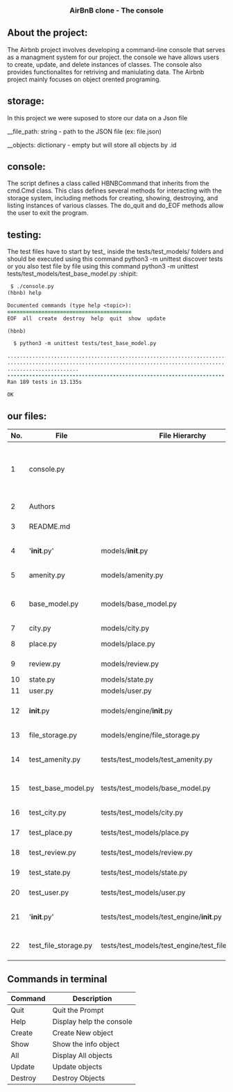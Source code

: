 <h3> <p align="center">
AirBnB clone - The console </p</h3>

  
## About the project:
The Airbnb project involves developing a command-line console that serves as a managment system for our project.
the console we have allows users to create, update, and delete instances of classes. The console also provides functionalites for retriving and maniulating data. The Airbnb project mainly focuses on object orented programing.

## storage: 
In this project we were suposed to store 
our data on a Json file
  <p> __file_path: string - path to the JSON file (ex: file.json)</p>
  __objects: dictionary - empty but will store all objects by <class name>.id
  
## console:
  The script defines a class called HBNBCommand that inherits from the cmd.Cmd class. This class defines several methods for interacting with the storage system, including methods for creating, showing, destroying, and listing instances of various classes. The do_quit and do_EOF methods allow the user to exit the program.

## testing:
The test files have to start by test_ inside the tests/test_models/ folders
  and should be executed using this command python3 -m unittest discover tests or you also test file by file using this command python3 -m unittest tests/test_models/test_base_model.py :shipit:
  
  ```diff 
   $ ./console.py
(hbnb) help

Documented commands (type help <topic>):
========================================
EOF  all  create  destroy  help  quit  show  update

(hbnb)
  ```
  
 ```diff
   $ python3 -m unittest tests/test_base_model.py

...................................................................................
...................................................................................
.......................
----------------------------------------------------------------------
Ran 189 tests in 13.135s

OK
```
  
## our files:

| No. | File               | File Hierarchy                          | Description                                    |
|-----|--------------------|-----------------------------------------|------------------------------------------------|
| 1   | console.py         |                                         | The main console, command interpreter (EOF, all, create, destroy, help, quit, show, update.) |
| 2   | Authors            |                                         | File with the name of Authors                  |                          
| 3   | README.md          |                                         | Readme file proyect                            |
| 4   | '__init__.py'        | models/__init__.py                      | File to mark a directory as a package          |
| 5   | amenity.py         | models/amenity.py                       | The amenity subclass                           |
| 6   | base_model.py      | models/base_model.py                    | Defines all common attributes/methods for other classes |
| 7   | city.py            | models/city.py                           | The city subclass                              |
| 8   | place.py           | models/place.py                          | The place subclass                             |
| 9   | review.py          | models/review.py                         | The review subclass                            |
| 10  | state.py           | models/state.py                          | The state subclass                             |
| 11  | user.py            | models/user.py                           | The user subclass                              |
| 12  | __init__.py        | models/engine/__init__.py                | File to mark a directory as a package          |
| 13  | file_storage.py    | models/engine/file_storage.py            | The file storage class                         |
| 14  | test_amenity.py    | tests/test_models/test_amenity.py        | The unittest module for amenity                |
| 15  | test_base_model.py | tests/test_models/base_model.py          | The unittest module for base model             |
| 16  | test_city.py       | tests/test_models/city.py                | The unittest module for city                   |
| 17  | test_place.py      | tests/test_models/place.py               | The unittest module for place                  |
| 18  | test_review.py     | tests/test_models/review.py              | The unittest module for review                 |
| 19  | test_state.py      | tests/test_models/state.py               | The unittest module for state                  |
| 20  | test_user.py       | tests/test_models/user.py                | The unittest module for user                   |
| 21  | '__init__.py'        | tests/test_models/test_engine/__init__.py | File to mark a directory as a package         |
| 22  | test_file_storage.py| tests/test_models/test_engine/test_file_storage.py | The unittest module for file storage   |


## Commands in terminal

| Command | Description |
| ------ | ------ |
| Quit | Quit the Prompt |
| Help | Display help the console |
| Create | Create New object |
| Show | Show the info object |
| All | Display All objects |
| Update | Update objects |
| Destroy | Destroy Objects |
